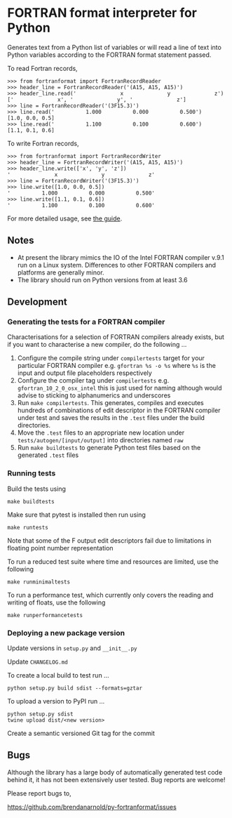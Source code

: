 # FORTRAN format interpreter for Python

Generates text from a Python list of variables or will read a line of text into Python variables according to the FORTRAN format statement passed.

To read Fortran records,

```pycon
>>> from fortranformat import FortranRecordReader
>>> header_line = FortranRecordReader('(A15, A15, A15)')
>>> header_line.read('              x              y              z')
['              x', '              y', '              z']
>>> line = FortranRecordReader('(3F15.3)')
>>> line.read('          1.000          0.000          0.500')
[1.0, 0.0, 0.5]
>>> line.read('          1.100          0.100          0.600')
[1.1, 0.1, 0.6]
```

To write Fortran records,

```pycon
>>> from fortranformat import FortranRecordWriter
>>> header_line = FortranRecordWriter('(A15, A15, A15)')
>>> header_line.write(['x', 'y', 'z'])
'              x              y              z'
>>> line = FortranRecordWriter('(3F15.3)')
>>> line.write([1.0, 0.0, 0.5])
'          1.000          0.000          0.500'
>>> line.write([1.1, 0.1, 0.6])
'          1.100          0.100          0.600'
```

For more detailed usage, see [the guide](https://github.com/brendanarnold/py-fortranformat/blob/master/docs/wiki/guide.md).

## Notes

- At present the library mimics the IO of the Intel FORTRAN compiler
  v.9.1 run on a Linux system. Differences to other FORTRAN compilers
  and platforms are generally minor.
- The library should run on Python versions from at least 3.6

## Development

### Generating the tests for a FORTRAN compiler

Characterisations for a selection of FORTRAN compilers already exists, but if you want to characterise a new compiler, do the following ...

1. Configure the compile string under `compilertests` target for your particular FORTRAN compiler e.g. `gfortran %s -o %s` where `%s` is the input and output file placeholders respectively
2. Configure the compiler tag under `compilertests` e.g. `gfortran_10_2_0_osx_intel` this is just used for naming although would advise to sticking to alphanumerics and underscores
3. Run `make compilertests`. This generates, compiles and executes hundreds of combinations of edit descriptor in the FORTRAN compiler under test and saves the results in the `.test` files under the build directories.
4. Move the `.test` files to an appropriate new location under `tests/autogen/[input/output]` into directories named `raw`
5. Run `make buildtests` to generate Python test files based on the generated `.test` files

### Running tests

Build the tests using

```
make buildtests
```

Make sure that pytest is installed then run using

```
make runtests
```

Note that some of the F output edit descriptors fail due to limitations in floating point number representation

To run a reduced test suite where time and resources are limited, use the following

```
make runminimaltests
```

To run a performance test, which currently only covers the reading and writing of floats, use the following

```
make runperformancetests
```

### Deploying a new package version

Update versions in `setup.py` and `__init__.py`

Update `CHANGELOG.md`

To create a local build to test run ...

`python setup.py build sdist --formats=gztar`

To upload a version to PyPI run ...

```
python setup.py sdist
twine upload dist/<new version>
```

Create a semantic versioned Git tag for the commit

## Bugs

Although the library has a large body of automatically generated test
code behind it, it has not been extensively user tested. Bug reports are
welcome!

Please report bugs to,

https://github.com/brendanarnold/py-fortranformat/issues

